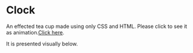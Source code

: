 # Clock

An effected tea cup made using only CSS and HTML. Please click to see it as animation.[Click here](https://omersb.github.io/Clock/).

It is presented visually below.
